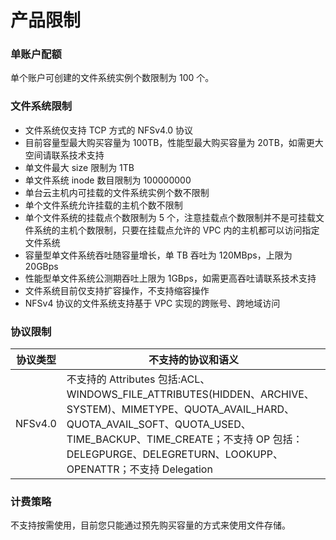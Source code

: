 

# 产品限制

### 单账户配额
单个账户可创建的文件系统实例个数限制为 100 个。

### 文件系统限制
  * 文件系统仅支持 TCP 方式的 NFSv4.0 协议
  * 目前容量型最大购买容量为 100TB，性能型最大购买容量为 20TB，如需更大空间请联系技术支持
  * 单文件最大 size 限制为 1TB
  * 单文件系统 inode 数目限制为 100000000
  * 单台云主机内可挂载的文件系统实例个数不限制
  * 单个文件系统允许挂载的主机个数不限制
  * 单个文件系统的挂载点个数限制为 5 个，注意挂载点个数限制并不是可挂载文件系统的主机个数限制，只要在挂载点允许的 VPC 内的主机都可以访问指定文件系统
  * 容量型单文件系统吞吐随容量增长，单 TB 吞吐为 120MBps，上限为 20GBps
  * 性能型单文件系统公测期吞吐上限为 1GBps，如需更高吞吐请联系技术支持
  * 文件系统目前仅支持扩容操作，不支持缩容操作
  * NFSv4 协议的文件系统支持基于 VPC 实现的跨账号、跨地域访问

### 协议限制
|协议类型      |不支持的协议和语义 |
|------------ |------------ |
|NFSv4.0	   |不支持的 Attributes 包括:ACL、WINDOWS\_FILE\_ATTRIBUTES(HIDDEN、ARCHIVE、SYSTEM)、MIMETYPE、QUOTA\_AVAIL\_HARD、 QUOTA\_AVAIL\_SOFT、QUOTA\_USED、TIME\_BACKUP、TIME\_CREATE；不支持 OP 包括：DELEGPURGE、DELEGRETURN、LOOKUPP、OPENATTR；不支持 Delegation|

### 计费策略
不支持按需使用，目前您只能通过预先购买容量的方式来使用文件存储。
